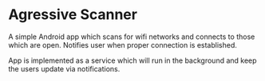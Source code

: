 Agressive Scanner
===
A simple Android app which scans for wifi networks and connects to those which are open. Notifies user when proper connection is established. 

App is implemented as a service which will run in the background and keep the users update via notifications.
